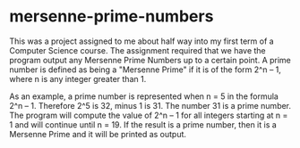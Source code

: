 # mersenne-prime-numbers

This was a project assigned to me about half way into my first term
of a Computer Science course. The assignment required that we have
the program output any Mersenne Prime Numbers up to a certain point.
A prime number is defined as being a "Mersenne Prime" if it is of the 
form 2^n – 1, where n is any integer greater than 1. 

As an example, a prime number is represented when  n = 5 in the formula 
2^n – 1. Therefore 2^5 is 32, minus 1 is 31. The number 31 is a prime number. 
The program will compute the value of 2^n – 1 for all integers starting 
at n = 1 and will continue until n = 19. If the result is a prime number, 
then it is a Mersenne Prime and it will be printed as output.

